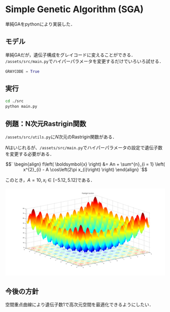# Simple Genetic Algorithm (SGA)
単純GAをpythonにより実装した．

## モデル
単純GAだが，遺伝子構成をグレイコードに変えることができる．
`/assets/src/main.py`でハイパーパラメータを変更するだけでいろいろ試せる．

```python
GRAYCODE = True
```

## 実行
```bash
cd ./src
python main.py
```

## 例題：N次元Rastrigin関数
`/assets/src/utils.py`に$N$次元のRastrigin関数がある．

$N$はいじれるが、`/assets/src/main.py`でハイパーパラメータの設定で遺伝子数を変更する必要がある．

$$`
\begin{align}
	f\left( \boldsymbol{x} \right)
	&= An + \sum^{n}_{i = 1}
	\left( x^{2}_{i} - A \cos\left(2\pi x_{i}\right) \right)
\end{align}
`$$

このとき，$`A = 10, x_{i} \in \left[ -5.12, 5.12 \right]`$である．

<img src="./assets/sample/Rastrigin_function.png">

## 今後の方針
空間重点曲線により遺伝子数1で高次元空間を最適化できるようにしたい．
